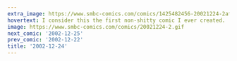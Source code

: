 ```yaml
---
extra_image: https://www.smbc-comics.com/comics/1425482456-20021224-2after.png
hovertext: I consider this the first non-shitty comic I ever created.
image: https://www.smbc-comics.com/comics/20021224-2.gif
next_comic: '2002-12-25'
prev_comic: '2002-12-22'
title: '2002-12-24'
---
```


